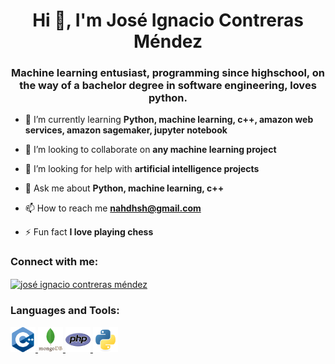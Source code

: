 <h1 align="center">Hi 👋, I'm José Ignacio Contreras Méndez</h1>
<h3 align="center">Machine learning entusiast, programming since highschool, on the way of a bachelor degree in software engineering, loves python.</h3>

- 🌱 I’m currently learning **Python, machine learning, c++, amazon web services, amazon sagemaker, jupyter notebook**

- 👯 I’m looking to collaborate on **any machine learning project**

- 🤝 I’m looking for help with **artificial intelligence projects**

- 💬 Ask me about **Python, machine learning, c++**

- 📫 How to reach me **nahdhsh@gmail.com**

- ⚡ Fun fact **I love playing chess**

<h3 align="left">Connect with me:</h3>
<p align="left">
<a href="[https://linkedin.com/in/josé ignacio contreras méndez](https://www.linkedin.com/in/jos%C3%A9-ignacio-contreras-m%C3%A9ndez-345291277/)" target="blank"><img align="center" src="https://raw.githubusercontent.com/rahuldkjain/github-profile-readme-generator/master/src/images/icons/Social/linked-in-alt.svg" alt="josé ignacio contreras méndez" height="30" width="40" /></a>
</p>

<h3 align="left">Languages and Tools:</h3>
<p align="left"> <a href="https://www.w3schools.com/cpp/" target="_blank" rel="noreferrer"> <img src="https://raw.githubusercontent.com/devicons/devicon/master/icons/cplusplus/cplusplus-original.svg" alt="cplusplus" width="40" height="40"/> </a> <a href="https://www.mongodb.com/" target="_blank" rel="noreferrer"> <img src="https://raw.githubusercontent.com/devicons/devicon/master/icons/mongodb/mongodb-original-wordmark.svg" alt="mongodb" width="40" height="40"/> </a> <a href="https://www.php.net" target="_blank" rel="noreferrer"> <img src="https://raw.githubusercontent.com/devicons/devicon/master/icons/php/php-original.svg" alt="php" width="40" height="40"/> </a> <a href="https://www.python.org" target="_blank" rel="noreferrer"> <img src="https://raw.githubusercontent.com/devicons/devicon/master/icons/python/python-original.svg" alt="python" width="40" height="40"/> </a> </p>
